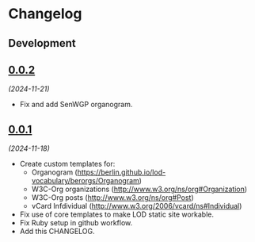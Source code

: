 # Changelog

## Development

## [0.0.2](https://github.com/berlin/lod-organigram/releases/tag/0.0.2)

_(2024-11-21)_

- Fix and add SenWGP organogram.

## [0.0.1](https://github.com/berlin/lod-organigram/releases/tag/0.0.1)

_(2024-11-18)_

- Create custom templates for:
  - Organogram (https://berlin.github.io/lod-vocabulary/berorgs/Organogram)
  - W3C-Org organizations (http://www.w3.org/ns/org#Organization)
  - W3C-Org posts (http://www.w3.org/ns/org#Post)
  - vCard Infdividual (http://www.w3.org/2006/vcard/ns#Individual)
- Fix use of core templates to make LOD static site workable.
- Fix Ruby setup in github workflow.
- Add this CHANGELOG.